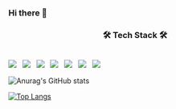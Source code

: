 ### Hi there 👋

<!--
**kolucy/kolucy** is a ✨ _special_ ✨ repository because its `README.md` (this file) appears on your GitHub profile.

Here are some ideas to get you started:

- 🔭 I’m currently working on ...
- 🌱 I’m currently learning ...
- 👯 I’m looking to collaborate on ...
- 🤔 I’m looking for help with ...
- 💬 Ask me about ...
- 📫 How to reach me: ...
- 😄 Pronouns: ...
- ⚡ Fun fact: ...
-->

<h3 align="center"><b>🛠 Tech Stack 🛠</b></h3>
</br>
<!-- <p align="center"> -->
<img src="https://img.shields.io/badge/HTML5-E34F26?style=for-the-badge&logo=HTML5&logoColor=white"/></a> &nbsp
<!-- <img src="https://img.shields.io/badge/CSS-239120?&style=for-the-badge&logo=css3&logoColor=white"/></a> &nbsp -->
<img src="https://img.shields.io/badge/Python-14354C?style=for-the-badge&logo=python&logoColor=white"/></a> &nbsp
<img src="https://img.shields.io/badge/JavaScript-F7DF1E?style=for-the-badge&logo=JavaScript&logoColor=white"/></a> &nbsp
<img src="https://img.shields.io/badge/Node.js-339933?style=for-the-badge&logo=Node.js&logoColor=white"/></a> &nbsp
<img src=https://img.shields.io/badge/Flask-000000?style=for-the-badge&logo=flask&logoColor=white"/></a> &nbsp
<img src="https://img.shields.io/badge/MySQL-4479A1?style=for-the-badge&logo=MySQL&logoColor=white"/></a> &nbsp 
<img src="https://img.shields.io/badge/Amazon AWS-232F3E?style=for-the-badge&logo=Amazon%20AWS&logoColor=white"/></a> &nbsp </p>
                                                                                                             
![Anurag's GitHub stats](https://github-readme-stats.vercel.app/api?username=kolucy&show_icons=true&theme=vue)

[![Top Langs](https://github-readme-stats.vercel.app/api/top-langs/?username=kolucy&layout=compact)](https://github.com/anuraghazra/github-readme-stats)
